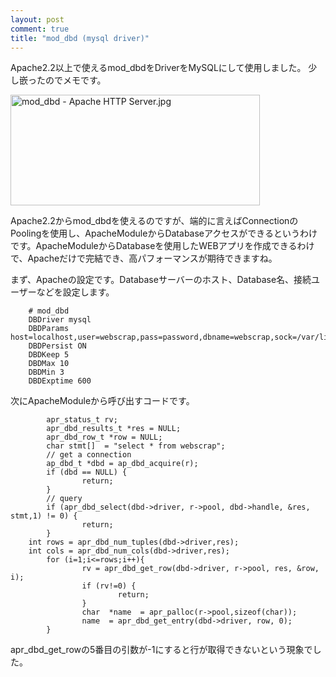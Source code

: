 ```yaml
---
layout: post
comment: true
title: "mod_dbd (mysql driver)"
---
```

<p>Apache2.2以上で使えるmod_dbdをDriverをMySQLにして使用しました。
少し嵌ったのでメモです。</p>
<p>
<img src="http://img.seiji.me/blog/2008/06/mod-dbd-apache-http-server.jpg" alt="mod_dbd - Apache HTTP Server.jpg" border="0" width="399" height="177" />
<br />
</p>

<!--more-->
<p>
Apache2.2からmod_dbdを使えるのですが、端的に言えばConnectionのPoolingを使用し、ApacheModuleからDatabaseアクセスができるというわけです。ApacheModuleからDatabaseを使用したWEBアプリを作成できるわけで、Apacheだけで完結でき、高パフォーマンスが期待できますね。
</p>

<p>
まず、Apacheの設定です。Databaseサーバーのホスト、Database名、接続ユーザーなどを設定します。
</p>
<pre><code>    # mod_dbd
    DBDriver mysql
    DBDParams host=localhost,user=webscrap,pass=password,dbname=webscrap,sock=/var/lib/mysql/mysql.sock
    DBDPersist ON
    DBDKeep 5
    DBDMax 10
    DBDMin 3
    DBDExptime 600</code></pre>

<p>
次にApacheModuleから呼び出すコードです。
</p>
<pre><code>        apr_status_t rv;
        apr_dbd_results_t *res = NULL;
        apr_dbd_row_t *row = NULL;
        char stmt[]  = "select * from webscrap";
        // get a connection
        ap_dbd_t *dbd = ap_dbd_acquire(r);
        if (dbd == NULL) {
                return;
        }
        // query
        if (apr_dbd_select(dbd->driver, r->pool, dbd->handle, &res, stmt,1) != 0) {
                return;
        }
	int rows = apr_dbd_num_tuples(dbd->driver,res);
	int cols = apr_dbd_num_cols(dbd->driver,res);
        for (i=1;i<=rows;i++){
                rv = apr_dbd_get_row(dbd->driver, r->pool, res, &row, i);
                if (rv!=0) {
                        return;
                }
                char  *name  = apr_palloc(r->pool,sizeof(char));
                name  = apr_dbd_get_entry(dbd->driver, row, 0);
        }</code></pre>
<p>
apr_dbd_get_rowの5番目の引数が-1にすると行が取得できないという現象でした。
</p>
